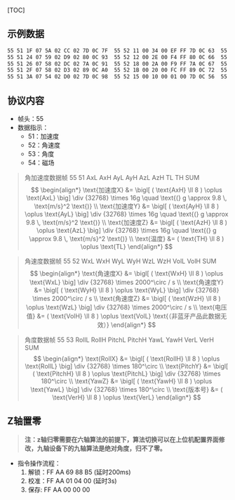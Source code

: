 [TOC]

## 示例数据
```txt
55 51 1F 07 5A 02 CC 02 7D 0C 7F  55 52 11 00 34 00 EF FF 7D 0C 63  55 53 48 1B D5 D2 F4 01 FB 46 E8
55 51 24 07 59 02 D9 02 80 0C 93  55 52 12 00 2E 00 F4 FF 80 0C 66  55 53 48 1B D8 D2 F5 01 FB 46 EC
55 51 26 07 58 02 DC 02 7A 0C 91  55 52 18 00 2A 00 F9 FF 7A 0C 67  55 53 48 1B DA D2 F5 01 FB 46 EE
55 51 2F 07 58 02 D3 02 89 0C A0  55 52 1B 00 20 00 FC FF 89 0C 72  55 53 48 1B DB D2 F5 01 FB 46 EF
55 51 3A 07 54 02 D0 02 7D 0C 98  55 52 15 00 10 00 01 00 7D 0C 56  55 53 49 1B DC D2 F5 01 FB 46 F1
```

## 协议内容
- 帧头：55
- 数据指示：
  - 51：加速度
  - 52：角速度
  - 53：角度
  - 54：磁场

> 角加速度数据帧
> 55 51 AxL AxH AyL AyH AzL AzH TL TH SUM
$$
\begin{align*}
\text{加速度X} &= \bigl[ ( \text{AxH} \ll 8 ) \oplus \text{AxL} \big] \div {32768} \times 16g \quad \text{(} g \approx 9.8 \, \text{m/s}^2 \text{)} \\
\text{加速度Y} &= \bigl[ ( \text{AyH} \ll 8 ) \oplus \text{AyL} \big] \div {32768} \times 16g \quad \text{(} g \approx 9.8 \, \text{m/s}^2 \text{)} \\
\text{加速度Z} &= \bigl[ ( \text{AzH} \ll 8 ) \oplus \text{AzL} \big] \div {32768} \times 16g \quad \text{(} g \approx 9.8 \, \text{m/s}^2 \text{)} \\
\text{温度} &= ( \text{TH} \ll 8 ) \oplus \text{TL}
\end{align*}
$$

> 角速度数据帧
> 55 52 WxL WxH WyL WyH WzL WzH VolL VolH SUM
$$
\begin{align*}
\text{角速度X} &= \bigl[ ( \text{WxH} \ll 8 ) \oplus \text{WxL} \big] \div {32768} \times 2000^\circ / s \\
\text{角速度Y} &= \bigl[ ( \text{WyH} \ll 8 ) \oplus \text{WyL} \big] \div {32768} \times 2000^\circ / s \\
\text{角速度Z} &= \bigl[ ( \text{WzH} \ll 8 ) \oplus \text{WzL} \big] \div {32768} \times 2000^\circ / s \\
\text{电压值} &= ( \text{VolH} \ll 8 ) \oplus \text{VolL} \text{（非蓝牙产品此数据无效）}
\end{align*}
$$

> 角度数据帧
> 55 53 RollL RollH PitchL PitchH YawL YawH VerL VerH SUM
$$
\begin{align*}
\text{RollX} &= \bigl[ ( \text{RollH} \ll 8 ) \oplus \text{RollL} \big] \div {32768} \times 180^\circ \\
\text{PitchY} &= \bigl[ ( \text{PitchH} \ll 8 ) \oplus \text{PitchL} \big] \div {32768} \times 180^\circ \\
\text{YawZ} &= \bigl[ ( \text{YawH} \ll 8 ) \oplus \text{YawL} \big] \div {32768} \times 180^\circ \\
\text{版本号} &= ( \text{VerH} \ll 8 ) \oplus \text{VerL}
\end{align*}
$$

## Z轴置零
> **注：z轴归零需要在六轴算法的前提下，算法切换可以在上位机配置界面修改，九轴设备下的九轴算法是绝对角度，归不了零。**

- 指令操作流程：
  1. 解锁：FF AA 69 88 B5 (延时200ms)
  2. 校准：FF AA 01 04 00 (延时3s)
  3. 保存: FF AA 00 00 00